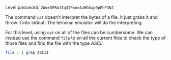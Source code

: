 Level password: `2WmrDFRmJIq3IPxneAaMGhap0pFhF3NJ`

The command `cat` doesn't interpret the bytes of a file. It just grabs it and throw it into stdout. The terminal emulator will do the interpreting.

For this level, using `cat` on all of the files can be cumbersome. We can instead use the command `file` to on all the current files to check the type of those files and find the file with the type *ASCII*.

```sh
file . | grep ASCII
```
